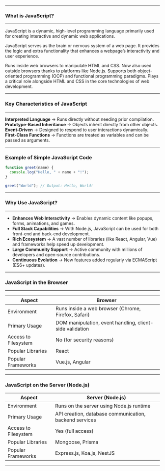 <br>

---

### What is JavaScript?

---

<span class="emphasis">JavaScript</span> is a <span class="secondEmphasis">dynamic, high-level programming language</span> primarily used for creating <span class="emphasis">interactive and dynamic web applications</span>.

<span class="emphasis">JavaScript</span> serves as the <span class="secondEmphasis">brain or nervous system</span> of a web page. It provides the <span class="emphasis">logic</span> and extra functionality that enhances a webpage’s <span class="secondEmphasis">interactivity</span> and <span class="secondEmphasis">user experience</span>.

Runs inside web browsers to manipulate <span class="secondEmphasis">HTML</span> and <span class="secondEmphasis">CSS</span>.
Now also used outside browsers thanks to platforms like <span class="emphasis">Node.js</span>.
Supports both <span class="secondEmphasis">object-oriented programming (OOP)</span> and <span class="secondEmphasis">functional programming</span> paradigms.
Plays a critical role alongside <span class="secondEmphasis">HTML</span> and <span class="secondEmphasis">CSS</span> in the core technologies of web development.

---

### Key Characteristics of JavaScript

---

**Interpreted Language** → Runs directly without needing prior compilation.  
**Prototype-Based Inheritance** → Objects inherit directly from other objects.  
**Event-Driven** → Designed to respond to user interactions dynamically.  
**First-Class Functions** → Functions are treated as variables and can be passed as arguments.

---

### Example of Simple JavaScript Code

```javascript
function greet(name) {
  console.log("Hello, " + name + "!");
}

greet("World"); // Output: Hello, World!
```

---

### Why Use JavaScript?

---

- **Enhances Web Interactivity** → Enables dynamic content like popups, forms, animations, and games.
- **Full Stack Capabilities** → With Node.js, JavaScript can be used for both front-end and back-end development.
- **Rich Ecosystem** → A vast number of libraries (like React, Angular, Vue) and frameworks help speed up development.
- **Large Community Support** → Active community with millions of developers and open-source contributions.
- **Continuous Evolution** → New features added regularly via ECMAScript (ES6+ updates).

---

### JavaScript in the Browser

---

<table class="notesTable">
  <thead>
    <tr class="tableHeader">
      <th class="tableCellHeader">Aspect</th>
      <th class="tableCellHeader">Browser</th>
    </tr>
  </thead>
  <tbody>
    <tr class="tableRow">
      <td class="tableCell"><span class="emphasis">Environment</span></td>
      <td class="tableCell">Runs inside a web browser (Chrome, Firefox, Safari)</td>
    </tr>
    <tr class="tableRow">
      <td class="tableCell"><span class="emphasis">Primary Usage</span></td>
      <td class="tableCell">DOM manipulation, event handling, client-side validation</td>
    </tr>
    <tr class="tableRow">
      <td class="tableCell"><span class="emphasis">Access to Filesystem</span></td>
      <td class="tableCell">No (for security reasons)</td>
    </tr>
    <tr class="tableRow">
      <td class="tableCell"><span class="emphasis">Popular Libraries</span></td>
      <td class="tableCell">React</td>
    </tr>
    <tr class="tableRow">
      <td class="tableCell"><span class="emphasis">Popular Frameworks</span></td>
      <td class="tableCell">Vue.js, Angular</td>
    </tr>
  </tbody>
</table>

---

### JavaScript on the Server (Node.js)

<table class="notesTable">
  <thead>
    <tr class="tableHeader">
      <th class="tableCellHeader">Aspect</th>
      <th class="tableCellHeader">Server (Node.js)</th>
    </tr>
  </thead>
  <tbody>
    <tr class="tableRow">
      <td class="tableCell"><span class="emphasis">Environment</span></td>
      <td class="tableCell">Runs on the server using Node.js runtime</td>
    </tr>
    <tr class="tableRow">
      <td class="tableCell"><span class="emphasis">Primary Usage</span></td>
      <td class="tableCell">API creation, database communication, backend services</td>
    </tr>
    <tr class="tableRow">
      <td class="tableCell"><span class="emphasis">Access to Filesystem</span></td>
      <td class="tableCell">Yes (full access)</td>
    </tr>
<tr class="tableRow">
      <td class="tableCell"><span class="emphasis">Popular Libraries</span></td>
      <td class="tableCell">Mongoose, Prisma</td>
    </tr>
    <tr class="tableRow">
      <td class="tableCell"><span class="emphasis">Popular Frameworks</span></td>
      <td class="tableCell">Express.js, Koa.js, NestJS</td>
    </tr>
  </tbody>
</table>

---